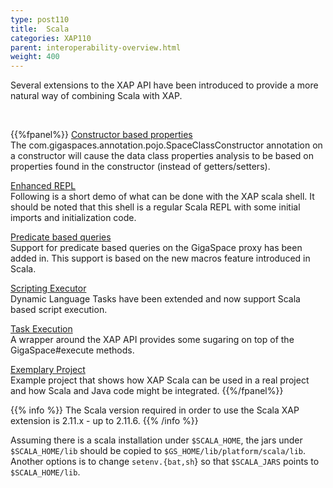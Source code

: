 ```yaml
---
type: post110
title:  Scala
categories: XAP110
parent: interoperability-overview.html
weight: 400
---
```



Several extensions to the XAP API have been introduced to provide a more natural way of combining Scala with XAP.

<br>

{{%fpanel%}}
[Constructor based properties](./scala-constructor-based-properties.html)<br>
The com.gigaspaces.annotation.pojo.SpaceClassConstructor annotation on a constructor will cause the data class properties analysis to be based on properties found in the constructor (instead of getters/setters).

[Enhanced REPL](./scala-enhanced-repl.html)<br>
Following is a short demo of what can be done with the XAP scala shell. It should be noted that this shell is a regular Scala REPL with some initial imports and initialization code.

[Predicate based queries](./scala-predicate-based-queries.html)<br>
Support for predicate based queries on the GigaSpace proxy has been added in. This support is based on the new macros feature introduced in Scala.

[Scripting Executor](./scala-scripting-executor.html)<br>
Dynamic Language Tasks have been extended and now support Scala based script execution.

[Task Execution](./scala-task-execution.html)<br>
A wrapper around the XAP API provides some sugaring on top of the GigaSpace#execute methods.

[Exemplary Project](./scala-exemplary-project.html)<br>
Example project that shows how XAP Scala can be used in a real project and how Scala and Java code might be integrated.
{{%/fpanel%}}
<br>

{{% info %}}
The Scala version required in order to use the Scala XAP extension is 2.11.x - up to 2.11.6.
{{% /info %}}

Assuming there is a scala installation under `$SCALA_HOME`, the jars under `$SCALA_HOME/lib` should be copied to `$GS_HOME/lib/platform/scala/lib`.
Another options is to change `setenv.{bat,sh`} so that `$SCALA_JARS` points to `$SCALA_HOME/lib`.
